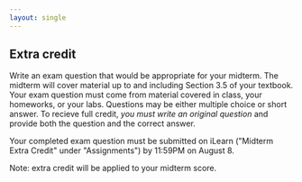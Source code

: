 ```yaml
---
layout: single
---
```


## Extra credit

Write an exam question that would be appropriate for your midterm. The midterm will cover material up to and including Section 3.5 of your textbook. Your exam question must come from material covered in class, your homeworks, or your labs. Questions may be either multiple choice or short answer. To recieve full credit, *you must write an original question* and provide both the question and the correct answer.

Your completed exam question must be submitted on iLearn ("Midterm Extra Credit" under "Assignments") by 11:59PM on August 8. 

Note: extra credit will be applied to your midterm score. 
